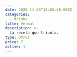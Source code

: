 ```yaml
---
date: 2020-11-05T18:03:58.000Z
categories:
  - drinks
title: Vermut
description: >-
  La receta que triunfa.
type: Otros
price: 7
active: 1
---
```

